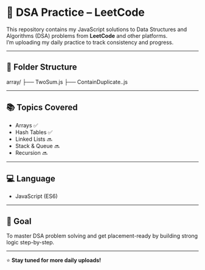 # 🧠 DSA Practice – LeetCode

This repository contains my JavaScript solutions to Data Structures and Algorithms (DSA) problems from **LeetCode** and other platforms.  
I’m uploading my daily practice to track consistency and progress.

---

## 📂 Folder Structure

array/
├── TwoSum.js
├── ContainDuplicate..js


---

## 📚 Topics Covered
- Arrays ✅  
- Hash Tables ✅  
- Linked Lists 🔜  
- Stack & Queue 🔜  
- Recursion 🔜  

---

## 💻 Language
- JavaScript (ES6)

---

## 🚀 Goal
To master DSA problem solving and get placement-ready by building strong logic step-by-step.

---


⭐ **Stay tuned for more daily uploads!**

